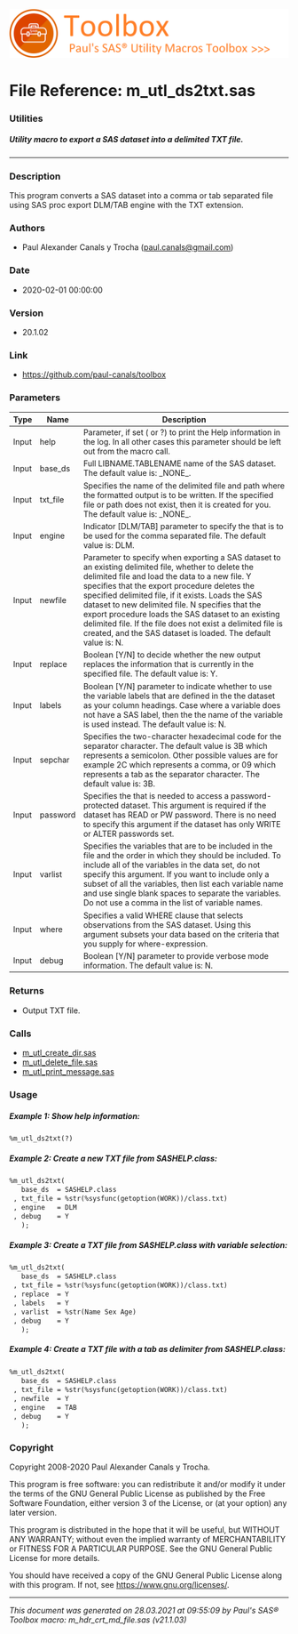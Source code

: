 ![../misc/images/doc_banner.png](../misc/images/doc_banner.png)
# 
# File Reference: m_utl_ds2txt.sas

### Utilities

##### Utility macro to export a SAS dataset into a delimited TXT file.

***

### Description
This program converts a SAS dataset into a comma or tab separated file using SAS proc export DLM/TAB engine with the TXT extension.

### Authors
* Paul Alexander Canals y Trocha (paul.canals@gmail.com)

### Date
* 2020-02-01 00:00:00

### Version
* 20.1.02

### Link
* https://github.com/paul-canals/toolbox

### Parameters
| Type | Name | Description |
| ---- | ---- | ----------- |
| Input | help | Parameter, if set ( or ?) to print the Help information in the log. In all other cases this parameter should be left out from the macro call. |
| Input | base_ds | Full LIBNAME.TABLENAME name of the SAS dataset. The default value is: \_NONE\_. |
| Input | txt_file | Specifies the name of the delimited file and path where the formatted output is to be written. If the specified file or path does not exist, then it is created for you. The default value is: \_NONE\_. |
| Input | engine | Indicator [DLM/TAB] parameter to specify the that is to be used for the comma separated file. The default value is: DLM. |
| Input | newfile | Parameter to specify when exporting a SAS dataset to an existing delimited file, whether to delete the delimited file and load the data to a new file. Y specifies that the export procedure deletes the specified delimited file, if it exists. Loads the SAS dataset to new delimited file. N specifies that the export procedure loads the SAS dataset to an existing delimited file. If the file does not exist a delimited file is created, and the SAS dataset is loaded. The default value is: N. |
| Input | replace | Boolean [Y/N] to decide whether the new output replaces the information that is currently in the specified file. The default value is: Y. |
| Input | labels | Boolean [Y/N] parameter to indicate whether to use the variable labels that are defined in the the dataset as your column headings. Case where a variable does not have a SAS label, then the the name of the variable is used instead. The default value is: N. |
| Input | sepchar | Specifies the two-character hexadecimal code for the separator character. The default value is 3B which represents a semicolon. Other possible values are for example 2C which represents a comma, or 09 which represents a tab as the separator character. The default value is: 3B. |
| Input | password | Specifies the that is needed to access a password-protected dataset. This argument is required if the dataset has READ or PW password. There is no need to specify this argument if the dataset has only WRITE or ALTER passwords set. |
| Input | varlist | Specifies the variables that are to be included in the file and the order in which they should be included. To include all of the variables in the data set, do not specify this argument. If you want to include only a subset of all the variables, then list each variable name and use single blank spaces to separate the variables. Do not use a comma in the list of variable names. |
| Input | where | Specifies a valid WHERE clause that selects observations from the SAS dataset. Using this argument subsets your data based on the criteria that you supply for where-expression. |
| Input | debug | Boolean [Y/N] parameter to provide verbose mode information. The default value is: N. |

### Returns
* Output TXT file.

### Calls
* [m_utl_create_dir.sas](m_utl_create_dir.md)
* [m_utl_delete_file.sas](m_utl_delete_file.md)
* [m_utl_print_message.sas](m_utl_print_message.md)

### Usage

##### Example 1: Show help information:
```sas
%m_utl_ds2txt(?)
```

##### Example 2: Create a new TXT file from SASHELP.class:
```sas
%m_utl_ds2txt(
   base_ds  = SASHELP.class
 , txt_file = %str(%sysfunc(getoption(WORK))/class.txt)
 , engine   = DLM
 , debug    = Y
   );
```

##### Example 3: Create a TXT file from SASHELP.class with variable selection:
```sas
%m_utl_ds2txt(
   base_ds  = SASHELP.class
 , txt_file = %str(%sysfunc(getoption(WORK))/class.txt)
 , replace  = Y
 , labels   = Y
 , varlist  = %str(Name Sex Age)
 , debug    = Y
   );
```

##### Example 4: Create a TXT file with a tab as delimiter from SASHELP.class:
```sas
%m_utl_ds2txt(
   base_ds  = SASHELP.class
 , txt_file = %str(%sysfunc(getoption(WORK))/class.txt)
 , newfile  = Y
 , engine   = TAB
 , debug    = Y
   );
```

### Copyright
Copyright 2008-2020 Paul Alexander Canals y Trocha. 
 
This program is free software: you can redistribute it and/or modify 
it under the terms of the GNU General Public License as published by 
the Free Software Foundation, either version 3 of the License, or 
(at your option) any later version. 
 
This program is distributed in the hope that it will be useful, 
but WITHOUT ANY WARRANTY; without even the implied warranty of 
MERCHANTABILITY or FITNESS FOR A PARTICULAR PURPOSE. See the 
GNU General Public License for more details. 
 
You should have received a copy of the GNU General Public License 
along with this program. If not, see <https://www.gnu.org/licenses/>. 


***
*This document was generated on 28.03.2021 at 09:55:09  by Paul's SAS&reg; Toolbox macro: m_hdr_crt_md_file.sas (v21.1.03)*
